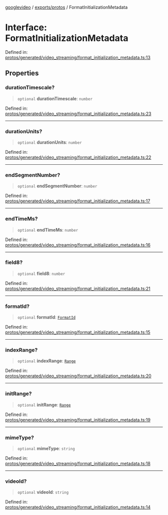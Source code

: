 [googlevideo](../../../README.md) / [exports/protos](../README.md) / FormatInitializationMetadata

# Interface: FormatInitializationMetadata

Defined in: [protos/generated/video\_streaming/format\_initialization\_metadata.ts:13](https://github.com/LuanRT/googlevideo/blob/5b84100979befab767d819a9606dde964d469341/protos/generated/video_streaming/format_initialization_metadata.ts#L13)

## Properties

### durationTimescale?

> `optional` **durationTimescale**: `number`

Defined in: [protos/generated/video\_streaming/format\_initialization\_metadata.ts:23](https://github.com/LuanRT/googlevideo/blob/5b84100979befab767d819a9606dde964d469341/protos/generated/video_streaming/format_initialization_metadata.ts#L23)

***

### durationUnits?

> `optional` **durationUnits**: `number`

Defined in: [protos/generated/video\_streaming/format\_initialization\_metadata.ts:22](https://github.com/LuanRT/googlevideo/blob/5b84100979befab767d819a9606dde964d469341/protos/generated/video_streaming/format_initialization_metadata.ts#L22)

***

### endSegmentNumber?

> `optional` **endSegmentNumber**: `number`

Defined in: [protos/generated/video\_streaming/format\_initialization\_metadata.ts:17](https://github.com/LuanRT/googlevideo/blob/5b84100979befab767d819a9606dde964d469341/protos/generated/video_streaming/format_initialization_metadata.ts#L17)

***

### endTimeMs?

> `optional` **endTimeMs**: `number`

Defined in: [protos/generated/video\_streaming/format\_initialization\_metadata.ts:16](https://github.com/LuanRT/googlevideo/blob/5b84100979befab767d819a9606dde964d469341/protos/generated/video_streaming/format_initialization_metadata.ts#L16)

***

### field8?

> `optional` **field8**: `number`

Defined in: [protos/generated/video\_streaming/format\_initialization\_metadata.ts:21](https://github.com/LuanRT/googlevideo/blob/5b84100979befab767d819a9606dde964d469341/protos/generated/video_streaming/format_initialization_metadata.ts#L21)

***

### formatId?

> `optional` **formatId**: [`FormatId`](FormatId.md)

Defined in: [protos/generated/video\_streaming/format\_initialization\_metadata.ts:15](https://github.com/LuanRT/googlevideo/blob/5b84100979befab767d819a9606dde964d469341/protos/generated/video_streaming/format_initialization_metadata.ts#L15)

***

### indexRange?

> `optional` **indexRange**: [`Range`](Range.md)

Defined in: [protos/generated/video\_streaming/format\_initialization\_metadata.ts:20](https://github.com/LuanRT/googlevideo/blob/5b84100979befab767d819a9606dde964d469341/protos/generated/video_streaming/format_initialization_metadata.ts#L20)

***

### initRange?

> `optional` **initRange**: [`Range`](Range.md)

Defined in: [protos/generated/video\_streaming/format\_initialization\_metadata.ts:19](https://github.com/LuanRT/googlevideo/blob/5b84100979befab767d819a9606dde964d469341/protos/generated/video_streaming/format_initialization_metadata.ts#L19)

***

### mimeType?

> `optional` **mimeType**: `string`

Defined in: [protos/generated/video\_streaming/format\_initialization\_metadata.ts:18](https://github.com/LuanRT/googlevideo/blob/5b84100979befab767d819a9606dde964d469341/protos/generated/video_streaming/format_initialization_metadata.ts#L18)

***

### videoId?

> `optional` **videoId**: `string`

Defined in: [protos/generated/video\_streaming/format\_initialization\_metadata.ts:14](https://github.com/LuanRT/googlevideo/blob/5b84100979befab767d819a9606dde964d469341/protos/generated/video_streaming/format_initialization_metadata.ts#L14)
